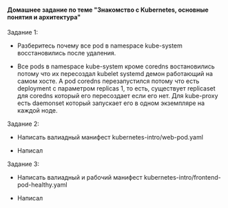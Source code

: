 <h4> Домашнее задание по теме "Знакомство с Kubernetes, основные понятия и архитектура" </h4>

Задание 1:

- Разберитесь почему все pod в namespace kube-system восстановились после удаления.

- Все pods в namespace kube-system кроме сoredns востановились потому что их пересоздал kubelet systemd демон работающий на самом хосте. А pod coredns перезапустился потому что есть deployment  с параметром replicas 1, то есть, существует replicaset для coredns который его пересоздает если его нет. Для kube-proxy есть daemonset который запускает его в одном экземпляре на каждой ноде.

Задание 2:

- Написать валиадный манифест kubernetes-intro/web-pod.yaml

- Написал

Задание 3:

- Написать валиадный и рабочий манифест kubernetes-intro/frontend-pod-healthy.yaml

- Написал

